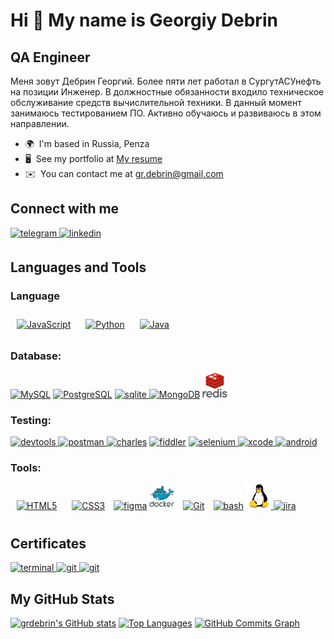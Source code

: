 # Hi 👋 My name is Georgiy Debrin

## QA Engineer

Меня зовут Дебрин Георгий. Более пяти лет работал в СургутАСУнефть на позиции Инженер. В должностные обязанности входило техническое обслуживание средств вычислительной техники. В данный момент занимаюсь тестированием ПО. Активно обучаюсь и развиваюсь в этом направлении.

* 🌍  I'm based in Russia, Penza 
* 🖥️  See my portfolio at [My resume](http://grdebrin.netlify.app) 
* ✉️  You can contact me at [gr.debrin@gmail.com](mailto:gr.debrin@gmail.com)

## Connect with me  
<a href="https://t.me/gr_debrin" target="_blank">
<img src=https://img.shields.io/badge/Telegram-2CA5E0?style=for-the-badge&logo=telegram&logoColor=white alt=telegram style="margin-bottom: 5px;" />
</a> 
<a href="https://linkedin.com/in/georgiy-debrin" target="_blank">
<img src=https://img.shields.io/badge/linkedin-%231E77B5.svg?&style=for-the-badge&logo=linkedin&logoColor=white alt=linkedin style="margin-bottom: 5px;" />
</a> 

## Languages and Tools

###  Language 
<a href="https://www.javascript.com/" target="_blank"><img style="margin: 10px" src="https://profilinator.rishav.dev/skills-assets/javascript-original.svg" alt="JavaScript" height="40" /></a>
<a href="https://www.python.org/" target="_blank"><img style="margin: 10px" src="https://profilinator.rishav.dev/skills-assets/python-original.svg" alt="Python" height="40" /></a> 
<a href="https://www.java.com/" target="_blank"><img style="margin: 10px" src="https://profilinator.rishav.dev/skills-assets/java-original-wordmark.svg" alt="Java" height="40" /></a>

### Database:
<a href="https://www.mysql.com/" target="_blank" rel="noreferrer"><img src="https://raw.githubusercontent.com/danielcranney/readme-generator/main/public/icons/skills/mysql-colored.svg" width="36" height="36" alt="MySQL" /></a> 
<a href="https://www.postgresql.org/" target="_blank" rel="noreferrer"><img src="https://raw.githubusercontent.com/danielcranney/readme-generator/main/public/icons/skills/postgresql-colored.svg" width="36" height="36" alt="PostgreSQL" /></a> 
<a href="https://www.sqlite.org/" target="_blank" rel="noreferrer"> <img src="https://www.vectorlogo.zone/logos/sqlite/sqlite-icon.svg" alt="sqlite" width="40" height="40"/> </a>
<a href="https://www.mongodb.com/" target="_blank" rel="noreferrer"><img src="https://raw.githubusercontent.com/danielcranney/readme-generator/main/public/icons/skills/mongodb-colored.svg" width="36" height="36" alt="MongoDB" /></a>
<a href="https://redis.io" target="_blank" rel="noreferrer"> <img src="https://raw.githubusercontent.com/devicons/devicon/master/icons/redis/redis-original-wordmark.svg" alt="redis" width="40" height="40"/> </a>

### Testing:
<a href="https://developer.chrome.com/docs/devtools/" target="_blank" rel="noreferrer"> <img src="https://static-00.iconduck.com/assets.00/chrome-devtools-icon-512x512-8iaxdppx.png" alt="devtools" width="40" height="40"/> </a>
<a href="https://postman.com" target="_blank" rel="noreferrer"> <img src="https://www.vectorlogo.zone/logos/getpostman/getpostman-icon.svg" alt="postman" width="40" height="40"/> </a>
<a href="https://www.charlesproxy.com" target="_blank" rel="noreferrer"> <img src="https://davidwalsh.name/demo/charlesproxyicon.svg" alt="charles" width="40" height="40"/></a>
<a href="https://www.telerik.com/download/fiddler-everywhere" target="_blank" rel="noreferrer"> <img src="https://www.fileeagle.com/data/2021/06/Fiddler-Everywhere.png" alt="fiddler" width="40" height="40"/></a> 
<a href="https://www.selenium.dev" target="_blank" rel="noreferrer"> <img src="https://raw.githubusercontent.com/detain/svg-logos/780f25886640cef088af994181646db2f6b1a3f8/svg/selenium-logo.svg" alt="selenium" width="40" height="40"/> </a>
<a href="https://developer.apple.com/xcode/" target="_blank" rel="noreferrer"> <img src="https://static.wikia.nocookie.net/logopedia/images/d/da/Icon_512x512_Normal%402xxcode.png/revision/latest/scale-to-width-down/250?cb=20200917151913" alt="xcode" width="40" height="40"/> </a>
<a href="https://developer.android.com/studio" target="_blank" rel="noreferrer"> <img src="https://upload.wikimedia.org/wikipedia/commons/thumb/9/95/Android_Studio_Icon_3.6.svg/1900px-Android_Studio_Icon_3.6.svg.png" alt="android" width="40" height="40"/> </a>

### Tools:
<a href="https://en.wikipedia.org/wiki/HTML5" target="_blank"><img style="margin: 10px" src="https://profilinator.rishav.dev/skills-assets/html5-original-wordmark.svg" alt="HTML5" height="50" /></a> <a href="https://www.w3schools.com/css/" target="_blank"><img style="margin: 10px" src="https://profilinator.rishav.dev/skills-assets/css3-original-wordmark.svg" alt="CSS3" height="50" /></a> <a href="https://www.figma.com/" target="_blank" rel="noreferrer"> <img src="https://www.vectorlogo.zone/logos/figma/figma-icon.svg" alt="figma" width="40" height="40"/></a> <a href="https://www.docker.com/" target="_blank" rel="noreferrer"> <img src="https://raw.githubusercontent.com/devicons/devicon/master/icons/docker/docker-original-wordmark.svg" alt="docker" width="40" height="40"/></a> <a href="https://github.com/" target="_blank"><img style="margin: 10px" src="https://profilinator.rishav.dev/skills-assets/git-scm-icon.svg" alt="Git" height="40" /></a> <a href="https://www.gnu.org/software/bash/" target="_blank" rel="noreferrer"> <img src="https://upload.wikimedia.org/wikipedia/commons/thumb/4/4b/Bash_Logo_Colored.svg/2048px-Bash_Logo_Colored.svg.png" alt="bash" width="40" height="40"/></a> <a href="https://www.linux.org/" target="_blank" rel="noreferrer"> <img src="https://raw.githubusercontent.com/devicons/devicon/master/icons/linux/linux-original.svg" alt="linux" width="40" height="40"/> </a> <a href="https://www.atlassian.com/ru/software/jira" target="_blank" rel="noreferrer"> <img src="https://cdn.worldvectorlogo.com/logos/jira-3.svg" alt="jira" width="40" height="40"/> </a>

## Certificates
<a href="https://s379vlx.storage.yandex.net/rdisk/1a049cb0e04d9de75eba7560a59b076169ca709303e0f6ba37d4c6059301c980/645e2c53/xL503nXp058Fil9swT4TuHm0OvgONTsRAqtTLGAyYbNjgtsi5GxaJTMqlyl14Ry_MBgXRi9oN8ZsJLY8i0eE1g==?uid=1193517127&filename=Georgiy%20Debrin_Terminal.png&disposition=inline&hash=&limit=0&content_type=image%2Fpng&owner_uid=1193517127&fsize=366214&hid=79166cf9ca124522023fd615512f1cf4&media_type=image&tknv=v2&etag=52ad2e426b3666dcf49f4b8b0f9fe74c&rtoken=DykdP6yyBG8W&force_default=yes&ycrid=na-f3a8c06930fc5c88a849f0ec0e4c49a1-downloader24h&ts=5fb7df7d57ac0&s=6d915702d006acfb3765da039595a4ae2f408979f316848e8e381d78739d8a66&pb=U2FsdGVkX1_xACZP8vDJ1uSfpyXpKo2HCZVcF8M5jfV7bNXNREVwXitFhxcPhYSTh4G76_m1NVuEsf7tM0As90CW-gBR7uiQdfZ5_hIzW9c" target="_blank">
<img src="https://s379vlx.storage.yandex.net/rdisk/1a049cb0e04d9de75eba7560a59b076169ca709303e0f6ba37d4c6059301c980/645e2c53/xL503nXp058Fil9swT4TuHm0OvgONTsRAqtTLGAyYbNjgtsi5GxaJTMqlyl14Ry_MBgXRi9oN8ZsJLY8i0eE1g==?uid=1193517127&filename=Georgiy%20Debrin_Terminal.png&disposition=inline&hash=&limit=0&content_type=image%2Fpng&owner_uid=1193517127&fsize=366214&hid=79166cf9ca124522023fd615512f1cf4&media_type=image&tknv=v2&etag=52ad2e426b3666dcf49f4b8b0f9fe74c&rtoken=DykdP6yyBG8W&force_default=yes&ycrid=na-f3a8c06930fc5c88a849f0ec0e4c49a1-downloader24h&ts=5fb7df7d57ac0&s=6d915702d006acfb3765da039595a4ae2f408979f316848e8e381d78739d8a66&pb=U2FsdGVkX1_xACZP8vDJ1uSfpyXpKo2HCZVcF8M5jfV7bNXNREVwXitFhxcPhYSTh4G76_m1NVuEsf7tM0As90CW-gBR7uiQdfZ5_hIzW9c" alt="terminal" style="width:275px; height:160px" />
</a> 
<a href="https://s77vlx.storage.yandex.net/rdisk/59743e30015b408f771e7d97a7783ca4f2e2b622cb00af2068e027f67d692cbb/645e3025/xL503nXp058Fil9swT4TuE4g4oIVieCRawpiXmdpH7_DOo5WvAyUKEPVlKbjXs-G261Eh_aYFox5uRVJrh--yQ==?uid=1193517127&filename=Georgiy_Debrin_Git.png&disposition=inline&hash=&limit=0&content_type=image%2Fpng&owner_uid=1193517127&fsize=393620&hid=86673d2f352a2bec636288b94a583c07&media_type=image&tknv=v2&etag=725f4f11847782a4bd1c53d01d841cea&rtoken=ONCRp7KjKjAt&force_default=yes&ycrid=na-d6216ebeac276146d3f89c711931fdfb-downloader3e&ts=5fb7e32209340&s=7e5cfc428cbf5f92d0f230e671f1385aafdbaaa75d683e15f6ea2c389bc76ca0&pb=U2FsdGVkX18NTJi5rMIO3ROWJPoEFWOmTGBc7dfBJzjNxolDx8B1Rc6VbbJX5wU7mHocnx21QYjl06M6AqM2d3xwHQNNRaItCOITwwtY9Xk" target="_blank">
<img src="https://s77vlx.storage.yandex.net/rdisk/59743e30015b408f771e7d97a7783ca4f2e2b622cb00af2068e027f67d692cbb/645e3025/xL503nXp058Fil9swT4TuE4g4oIVieCRawpiXmdpH7_DOo5WvAyUKEPVlKbjXs-G261Eh_aYFox5uRVJrh--yQ==?uid=1193517127&filename=Georgiy_Debrin_Git.png&disposition=inline&hash=&limit=0&content_type=image%2Fpng&owner_uid=1193517127&fsize=393620&hid=86673d2f352a2bec636288b94a583c07&media_type=image&tknv=v2&etag=725f4f11847782a4bd1c53d01d841cea&rtoken=ONCRp7KjKjAt&force_default=yes&ycrid=na-d6216ebeac276146d3f89c711931fdfb-downloader3e&ts=5fb7e32209340&s=7e5cfc428cbf5f92d0f230e671f1385aafdbaaa75d683e15f6ea2c389bc76ca0&pb=U2FsdGVkX18NTJi5rMIO3ROWJPoEFWOmTGBc7dfBJzjNxolDx8B1Rc6VbbJX5wU7mHocnx21QYjl06M6AqM2d3xwHQNNRaItCOITwwtY9Xk" alt="git" style="width:275px; height:160px" />
</a> 
<a href="https://s77vlx.storage.yandex.net/rdisk/59743e30015b408f771e7d97a7783ca4f2e2b622cb00af2068e027f67d692cbb/645e3025/xL503nXp058Fil9swT4TuE4g4oIVieCRawpiXmdpH7_DOo5WvAyUKEPVlKbjXs-G261Eh_aYFox5uRVJrh--yQ==?uid=1193517127&filename=Georgiy_Debrin_Git.png&disposition=inline&hash=&limit=0&content_type=image%2Fpng&owner_uid=1193517127&fsize=393620&hid=86673d2f352a2bec636288b94a583c07&media_type=image&tknv=v2&etag=725f4f11847782a4bd1c53d01d841cea&rtoken=ONCRp7KjKjAt&force_default=yes&ycrid=na-d6216ebeac276146d3f89c711931fdfb-downloader3e&ts=5fb7e32209340&s=7e5cfc428cbf5f92d0f230e671f1385aafdbaaa75d683e15f6ea2c389bc76ca0&pb=U2FsdGVkX18NTJi5rMIO3ROWJPoEFWOmTGBc7dfBJzjNxolDx8B1Rc6VbbJX5wU7mHocnx21QYjl06M6AqM2d3xwHQNNRaItCOITwwtY9Xk" target="_blank">
<img src="https://s77vlx.storage.yandex.net/rdisk/59743e30015b408f771e7d97a7783ca4f2e2b622cb00af2068e027f67d692cbb/645e3025/xL503nXp058Fil9swT4TuE4g4oIVieCRawpiXmdpH7_DOo5WvAyUKEPVlKbjXs-G261Eh_aYFox5uRVJrh--yQ==?uid=1193517127&filename=Georgiy_Debrin_Git.png&disposition=inline&hash=&limit=0&content_type=image%2Fpng&owner_uid=1193517127&fsize=393620&hid=86673d2f352a2bec636288b94a583c07&media_type=image&tknv=v2&etag=725f4f11847782a4bd1c53d01d841cea&rtoken=ONCRp7KjKjAt&force_default=yes&ycrid=na-d6216ebeac276146d3f89c711931fdfb-downloader3e&ts=5fb7e32209340&s=7e5cfc428cbf5f92d0f230e671f1385aafdbaaa75d683e15f6ea2c389bc76ca0&pb=U2FsdGVkX18NTJi5rMIO3ROWJPoEFWOmTGBc7dfBJzjNxolDx8B1Rc6VbbJX5wU7mHocnx21QYjl06M6AqM2d3xwHQNNRaItCOITwwtY9Xk" alt="git" style="width:275px; height:160px" />
</a> 

## My GitHub Stats
<a href="http://www.github.com/grdebrin"><img src="https://github-readme-stats.vercel.app/api?username=grdebrin&show_icons=true&hide=&count_private=true&title_color=0891b2&text_color=ffffff&icon_color=0891b2&bg_color=1c1917&hide_border=true&show_icons=true" alt="grdebrin's GitHub stats" /></a>
<a href="https://github.com/grdebrin" align="right"><img src="https://github-readme-stats.vercel.app/api/top-langs/?username=grdebrin&langs_count=10&title_color=0891b2&text_color=ffffff&icon_color=0891b2&bg_color=1c1917&hide_border=true&locale=en&custom_title=Top%20%Languages" alt="Top Languages" /></a>
<a href="http://www.github.com/grdebrin"><img src="https://github-readme-activity-graph.cyclic.app/graph?username=grdebrin&bg_color=1c1917&color=ffffff&line=0891b2&point=ffffff&area_color=1c1917&area=true&hide_border=true&custom_title=GitHub%20Commits%20Graph" alt="GitHub Commits Graph" /></a>
